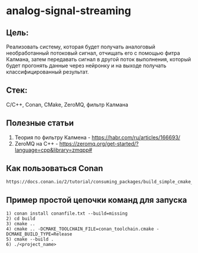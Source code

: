 # analog-signal-streaming

## Цель: 
Реализовать систему, которая будет получать аналоговый необработанный потоковый сигнал, отчищать его с помощью фитра Калмана, затем передавать сигнал в другой поток выполнения, который будет прогонять данные через нейронку и на выходе получать классифицированный результат.

## Стек:
C/C++, Conan, CMake, ZeroMQ, фильтр Калмана

## Полезные статьи
1) Теория по фильтру Калмена - https://habr.com/ru/articles/166693/
2) ZeroMQ на С++ - https://zeromq.org/get-started/?language=cpp&library=zmqpp#

## Как пользоваться Conan
    https://docs.conan.io/2/tutorial/consuming_packages/build_simple_cmake_project.html#
 
## Пример простой цепочки команд для запуска
    1) conan install conanfile.txt --build=missing
    2) cd build
    3) cmake ..
    4) cmake .. -DCMAKE_TOOLCHAIN_FILE=conan_toolchain.cmake -DCMAKE_BUILD_TYPE=Release
    5) cmake --build .
    6) ./<project_name>
